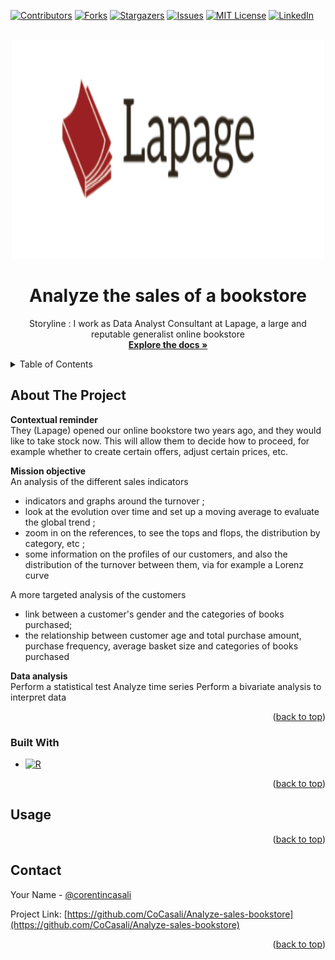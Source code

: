 <a name="readme-top"></a>


[![Contributors][contributors-shield]][contributors-url]
[![Forks][forks-shield]][forks-url]
[![Stargazers][stars-shield]][stars-url]
[![Issues][issues-shield]][issues-url]
[![MIT License][license-shield]][license-url]
[![LinkedIn][linkedin-shield]][linkedin-url]



<!-- PROJECT LOGO -->
<br />
<div align="center">
  <a href="https://github.com/CoCasali/market-study-chicken">
    <img src="images/logo.png" alt="Logo" width="500" height="350">
  </a>

<h1 align="center">Analyze the sales of a bookstore</h1>

  <p align="center">
    Storyline : I work as Data Analyst Consultant at Lapage, a large and reputable generalist online bookstore
    <br />
    <a href="https://github.com/CoCasali/market-study-chicken"><strong>Explore the docs »</strong></a>
    <br />

  </p>
</div>



<!-- TABLE OF CONTENTS -->
<details>
  <summary>Table of Contents</summary>
  <ol>
    <li>
      <a href="#about-the-project">About The Project</a>
      <ul>
        <li><a href="#built-with">Built With</a></li>
      </ul>
    </li>
    <li><a href="#usage">Usage</a></li>
    <li><a href="#contact">Contact</a></li>
  </ol>
</details>



<!-- ABOUT THE PROJECT -->
## About The Project

**Contextual reminder**\
 They (Lapage) opened our online bookstore two years ago, and they would like to take stock now. This will allow them to decide how to proceed, for example whether to create certain offers, adjust certain prices, etc.

**Mission objective**\
An analysis of the different sales indicators
- indicators and graphs around the turnover ;
- look at the evolution over time and set up a moving average to evaluate the global trend ;
- zoom in on the references, to see the tops and flops, the distribution by category, etc ;
- some information on the profiles of our customers, and also the distribution of the turnover between them, via for example a Lorenz curve

A more targeted analysis of the customers
- link between a customer's gender and the categories of books purchased;
- the relationship between customer age and total purchase amount, purchase frequency, average basket size and categories of books purchased

**Data analysis**\
Perform a statistical test
Analyze time series
Perform a bivariate analysis to interpret data

<p align="right">(<a href="#readme-top">back to top</a>)</p>


### Built With

* [![R][R.icon]][R-url]

<p align="right">(<a href="#readme-top">back to top</a>)</p>



<!-- USAGE EXAMPLES -->
## Usage


<p align="right">(<a href="#readme-top">back to top</a>)</p>


<!-- CONTACT -->
## Contact

Your Name - [@corentincasali](https://twitter.com/corentincasali)

Project Link: [https://github.com/CoCasali/Analyze-sales-bookstore](https://github.com/CoCasali/Analyze-sales-bookstore)

<p align="right">(<a href="#readme-top">back to top</a>)</p>


<!-- MARKDOWN LINKS & IMAGES -->
<!-- https://www.markdownguide.org/basic-syntax/#reference-style-links -->
[contributors-shield]: https://img.shields.io/github/contributors/CoCasali/market-study-chicken.svg?style=for-the-badge
[contributors-url]: https://github.com/CoCasali/market-study-chicken/graphs/contributors
[forks-shield]: https://img.shields.io/github/forks/CoCasali/market-study-chicken.svg?style=for-the-badge
[forks-url]: https://github.com/CoCasali/market-study-chicken/network/members
[stars-shield]: https://img.shields.io/github/stars/CoCasali/market-study-chicken.svg?style=for-the-badge
[stars-url]: https://github.com/CoCasali/market-study-chicken/stargazers
[issues-shield]: https://img.shields.io/github/issues/CoCasali/market-study-chicken.svg?style=for-the-badge
[issues-url]: https://github.com/CoCasali/market-study-chicken/issues
[license-shield]: https://img.shields.io/github/license/CoCasali/market-study-chicken.svg?style=for-the-badge
[license-url]: https://github.com/CoCasali/market-study-chicken/blob/master/LICENSE.txt
[linkedin-shield]: https://img.shields.io/badge/-LinkedIn-black.svg?style=for-the-badge&logo=linkedin&colorB=555
[linkedin-url]: https://linkedin.com/in/corentincasali
[Python.js]: https://img.shields.io/badge/Made%20with-Python-yellow?style=for-the-badge&logo=Python&logoColor=yellow
[Python-url]: https://www.python.org/
[Jupyter.icon]:https://img.shields.io/badge/Made%20with-Jupyter-orange?style=for-the-badge&logo=Jupyter
[Jupyter-url]:https://jupyter.org/try
[R.icon]:https://img.shields.io/badge/MADE%20WITH-R-blue?style=for-the-badge&logo=R
[R-url]:https://www.r-project.org/

